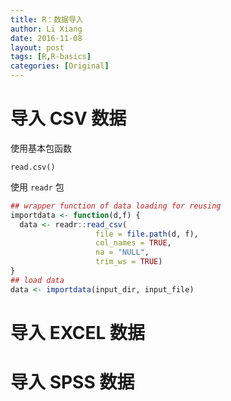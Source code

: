 ```yaml
---
title: R：数据导入
author: Li Xiang
date: 2016-11-08
layout: post
tags: [R,R-basics]
categories: [Original]
---
```


# 导入 CSV 数据

使用基本包函数

`read.csv()`

使用 `readr` 包

``` r
## wrapper function of data loading for reusing
importdata <- function(d,f) {
  data <- readr::read_csv(
                   file = file.path(d, f),
                   col_names = TRUE,
                   na = "NULL",
                   trim_ws = TRUE)
}
## load data
data <- importdata(input_dir, input_file)
```

# 导入 EXCEL 数据

# 导入 SPSS 数据
